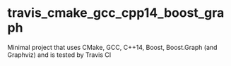 # travis_cmake_gcc_cpp14_boost_graph
Minimal project that uses CMake, GCC, C++14, Boost, Boost.Graph (and Graphviz) and is tested by Travis CI 
